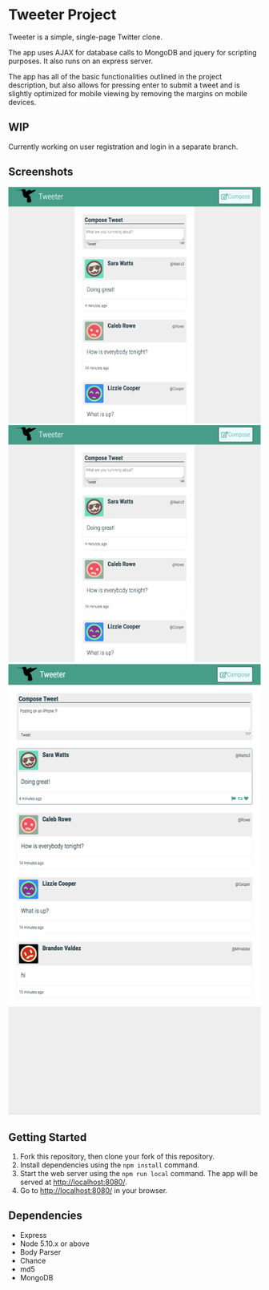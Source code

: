 # Tweeter Project

Tweeter is a simple, single-page Twitter clone.

The app uses AJAX for database calls to MongoDB and jquery for scripting purposes. It also runs on an express server.

The app has all of the basic functionalities outlined in the project description, but also allows for pressing enter to submit a tweet and is slightly optimized for mobile viewing by removing the margins on mobile devices.

## WIP

Currently working on user registration and login in a separate branch.

## Screenshots

!["Sreenshot of Tweeter layout"](https://github.com/geoffcoutts/tweeter/blob/master/docs/Tweeter%20Layout.png?raw=true)
!["Sreenshot of Tweeter alert messages"](https://github.com/geoffcoutts/tweeter/blob/master/docs/Tweeter%20Layout.png?raw=true)
!["Sreenshot of Tweeter in mobile profile"](https://github.com/geoffcoutts/tweeter/blob/master/docs/Tweeter%20Mobile.png?raw=true)

## Getting Started

1. Fork this repository, then clone your fork of this repository.
2. Install dependencies using the `npm install` command.
3. Start the web server using the `npm run local` command. The app will be served at <http://localhost:8080/>.
4. Go to <http://localhost:8080/> in your browser.

## Dependencies

- Express
- Node 5.10.x or above
- Body Parser
- Chance
- md5
- MongoDB
